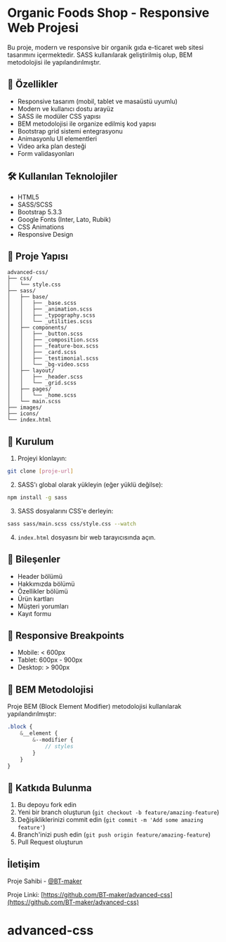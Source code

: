# Organic Foods Shop - Responsive Web Projesi

Bu proje, modern ve responsive bir organik gıda e-ticaret web sitesi tasarımını içermektedir. SASS kullanılarak geliştirilmiş olup, BEM metodolojisi ile yapılandırılmıştır.

## 🚀 Özellikler

- Responsive tasarım (mobil, tablet ve masaüstü uyumlu)
- Modern ve kullanıcı dostu arayüz
- SASS ile modüler CSS yapısı
- BEM metodolojisi ile organize edilmiş kod yapısı
- Bootstrap grid sistemi entegrasyonu
- Animasyonlu UI elementleri
- Video arka plan desteği
- Form validasyonları

## 🛠️ Kullanılan Teknolojiler

- HTML5
- SASS/SCSS
- Bootstrap 5.3.3
- Google Fonts (Inter, Lato, Rubik)
- CSS Animations
- Responsive Design

## 📁 Proje Yapısı

```
advanced-css/
├── css/
│   └── style.css
├── sass/
│   ├── base/
│   │   ├── _base.scss
│   │   ├── _animation.scss
│   │   ├── _typography.scss
│   │   └── _utilities.scss
│   ├── components/
│   │   ├── _button.scss
│   │   ├── _composition.scss
│   │   ├── _feature-box.scss
│   │   ├── _card.scss
│   │   ├── _testimonial.scss
│   │   └── _bg-video.scss
│   ├── layout/
│   │   ├── _header.scss
│   │   └── _grid.scss
│   ├── pages/
│   │   └── _home.scss
│   └── main.scss
├── images/
├── icons/
└── index.html
```

## 🚀 Kurulum

1. Projeyi klonlayın:
```bash
git clone [proje-url]
```

2. SASS'ı global olarak yükleyin (eğer yüklü değilse):
```bash
npm install -g sass
```

3. SASS dosyalarını CSS'e derleyin:
```bash
sass sass/main.scss css/style.css --watch
```

4. `index.html` dosyasını bir web tarayıcısında açın.

## 🎨 Bileşenler

- Header bölümü
- Hakkımızda bölümü
- Özellikler bölümü
- Ürün kartları
- Müşteri yorumları
- Kayıt formu

## 📱 Responsive Breakpoints

- Mobile: < 600px
- Tablet: 600px - 900px
- Desktop: > 900px

## 🎯 BEM Metodolojisi

Proje BEM (Block Element Modifier) metodolojisi kullanılarak yapılandırılmıştır:

```scss
.block {
    &__element {
        &--modifier {
            // styles
        }
    }
}
```

## 🤝 Katkıda Bulunma

1. Bu depoyu fork edin
2. Yeni bir branch oluşturun (`git checkout -b feature/amazing-feature`)
3. Değişikliklerinizi commit edin (`git commit -m 'Add some amazing feature'`)
4. Branch'inizi push edin (`git push origin feature/amazing-feature`)
5. Pull Request oluşturun


## İletişim

Proje Sahibi - [@BT-maker](https://github.com/BT-maker)

Proje Linki: [https://github.com/BT-maker/advanced-css](https://github.com/BT-maker/advanced-css) 


# advanced-css
